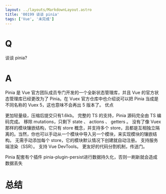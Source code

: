 ```yaml
---
layout: ../layouts/MarkdownLayout.astro
title: '00199 谈谈 pinia'
tags: ['Vue', '未完成']
---
```


# Q

谈谈 pinia?

# A

Pinia 是 Vue 官方团队成员专门开发的一个全新状态管理库，并且 Vue 的官方状态管理库已经更改为了 Pinia。在 Vuex 官方仓库中也介绍说可以把 Pinia 当成是不同名称的 Vuex 5，这也意味不会再出 5 版本了。
优点

更加轻量级，压缩后提交只有1.6kb。
完整的 TS 的支持，Pinia 源码完全由 TS 编码完成。
移除 mutations，只剩下 state 、 actions 、 getters 。
没有了像 Vuex 那样的模块镶嵌结构，它只有 store 概念，并支持多个 store，且都是互相独立隔离的。当然，你也可以手动从一个模块中导入另一个模块，来实现模块的镶嵌结构。
无需手动添加每个 store，它的模块默认情况下创建就自动注册。
支持服务端渲染（SSR）。
支持 Vue DevTools。
更友好的代码分割机制，传送门。


Pinia 配套有个插件 pinia-plugin-persist进行数据持久化，否则一刷新就会造成数据丢失


# 总结



<script>
  function func() {

  }
  
</script>